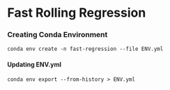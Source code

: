 # Fast Rolling Regression


### Creating Conda Environment

`conda env create -n fast-regression --file ENV.yml`

#### Updating ENV.yml

`conda env export --from-history > ENV.yml`
